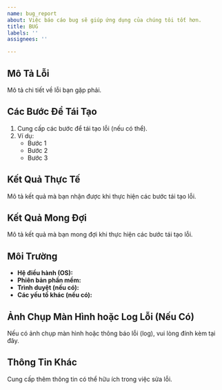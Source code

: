 ```yaml
---
name: bug_report
about: Việc báo cáo bug sẽ giúp ứng dụng của chúng tôi tốt hơn.
title: BUG
labels: ''
assignees: ''

---
```


## Mô Tả Lỗi

Mô tả chi tiết về lỗi bạn gặp phải.

## Các Bước Để Tái Tạo

1. Cung cấp các bước để tái tạo lỗi (nếu có thể).
2. Ví dụ:
   - Bước 1
   - Bước 2
   - Bước 3

## Kết Quả Thực Tế

Mô tả kết quả mà bạn nhận được khi thực hiện các bước tái tạo lỗi.

## Kết Quả Mong Đợi

Mô tả kết quả mà bạn mong đợi khi thực hiện các bước tái tạo lỗi.

## Môi Trường

- **Hệ điều hành (OS):**
- **Phiên bản phần mềm:**
- **Trình duyệt (nếu có):**
- **Các yếu tố khác (nếu có):**

## Ảnh Chụp Màn Hình hoặc Log Lỗi (Nếu Có)

Nếu có ảnh chụp màn hình hoặc thông báo lỗi (log), vui lòng đính kèm tại đây.

## Thông Tin Khác

Cung cấp thêm thông tin có thể hữu ích trong việc sửa lỗi.
